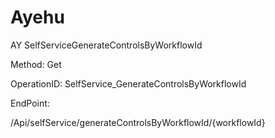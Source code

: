 #     Ayehu


AY SelfServiceGenerateControlsByWorkflowId

Method: Get

OperationID: SelfService_GenerateControlsByWorkflowId

EndPoint:

/Api/selfService/generateControlsByWorkflowId/{workflowId}
